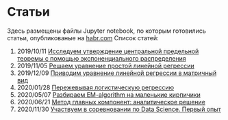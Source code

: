 # Статьи
Здесь размещены файлы Jupyter notebook, по которым готовились статьи, опубликованые на [habr.com](https://habr.com/ru/users/alexanderpetrenko/posts/)
Список статей:
1. 2019/10/11 [Исследуем утверждение центральной предельной теоремы с помощью экспоненциального распределения](https://habr.com/post/471198/)
2. 2019/11/05 [Решаем уравнение простой линейной регрессии](https://habr.com/post/474602/)
3. 2019/12/09 [Приводим уравнение линейной регрессии в матричный вид](https://habr.com/post/479398/)
4. 2020/01/28 [Пережевывая логистическую регрессию](https://habr.com/post/485872/)
5. 2020/05/07 [Разбираем EM-algorithm на маленькие кирпичики](https://habr.com/ru/post/501850/)
6. 2020/06/21 [Метод главных компонент: аналитическое решение](https://habr.com/ru/post/507618/)
7. 2020/11/30 [Участвуем в соревновании по Data Science. Первый опыт]()
